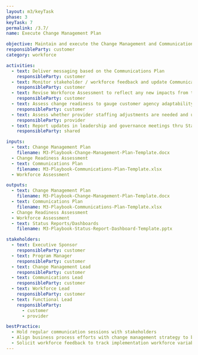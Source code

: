 ```yaml
---
layout: m3/keyTask
phase: 3
keyTask: 7
permalink: /3.7/
name: Execute Change Management Plan

objective: Maintain and execute the Change Management and Communications Plans based on feedback from the previous phases; implement updates as appropriate.
responsibleParty: customer
category: workforce

activities:
  - text: Deliver messaging based on the Communications Plan
    responsibleParty: customer
  - text: Monitor stakeholder / workforce feedback and update Communications Plan as needed
    responsibleParty: customer
  - text: Revise Workforce Assessment to reflect any new impacts from the implementation
    responsibleParty: customer
  - text: Assess change readiness to gauge customer agency adaptability and update planning as needed
    responsibleParty: customer
  - text: Assess whether provider staffing adjustments are needed and update planning if required
    responsibleParty: provider
  - text: Report updates in leadership and governance meetings thru Status Reports/Dashboards
    responsibleParty: shared

inputs:
  - text: Change Management Plan
    filename: M3-Playbook-Change-Management-Plan-Template.docx
  - Change Readiness Assessment
  - text: Communications Plan
    filename: M3-Playbook-Communications-Plan-Template.xlsx
  - Workforce Assessment

outputs:
  - text: Change Management Plan
    filename: M3-Playbook-Change-Management-Plan-Template.docx
  - text: Communications Plan
    filename: M3-Playbook-Communications-Plan-Template.xlsx
  - Change Readiness Assessment
  - Workforce Assessment
  - text: Status Reports/Dashboards
    filename: M3-Playbook-Status-Report-Dashboard-Template.pptx

stakeholders:
  - text: Executive Sponsor
    responsibleParty: customer
  - text: Program Manager
    responsibleParty: customer
  - text: Change Management Lead
    responsibleParty: customer
  - text: Communications Lead
    responsibleParty: customer
  - text: Workforce Lead
    responsibleParty: customer
  - text: Functional Lead
    responsibleParty:
      - customer
      - provider

bestPractice:
  - Hold regular communication sessions with stakeholders
  - Align business process efforts with change management strategy to better communicate process changes
  - Solicit workforce feedback to track implementation workforce variables and increase likelihood of success
---
```

